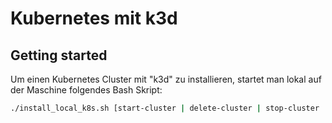# Kubernetes mit k3d

## Getting started

Um einen Kubernetes Cluster mit "k3d" zu installieren, startet man lokal auf der Maschine folgendes Bash Skript:

```bash
./install_local_k8s.sh [start-cluster | delete-cluster | stop-cluster | install-cluster [ANZAHL_AGENTEN 0-2]]
```
